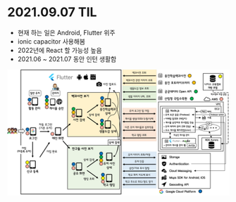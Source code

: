 # 2021.09.07 TIL

- 현재 하는 일은 Android, Flutter 위주
- ionic capacitor 사용해봄
- 2022년에 React 할 가능성 높음
- 2021.06 ~ 2021.07 동안 인턴 생활함


![개발 프로젝트 아키텍처](../img/210907_intern.png)


